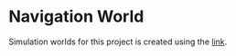 # Navigation World

Simulation worlds for this project is created using the [link](https://automaticaddison.com/useful-world-files-for-gazebo-and-ros-2-simulations/).
